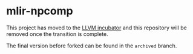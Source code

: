 # mlir-npcomp

This project has moved to the [LLVM incubator](https://github.com/llvm/mlir-npcomp) and this repository will be removed once the transition is complete.

The final version before forked can be found in the `archived` branch.

